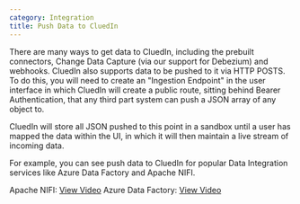 ```yaml
---
category: Integration
title: Push Data to CluedIn
---
```


There are many ways to get data to CluedIn, including the prebuilt connectors, Change Data Capture (via our support for Debezium) and webhooks. CluedIn also supports data to be pushed to it via HTTP POSTS. To do this, you will need to create an "Ingestion Endpoint" in the user interface in which CluedIn will create a public route, sitting behind Bearer Authentication, that any third part system can push a JSON array of any object to. 

CluedIn will store all JSON pushed to this point in a sandbox until a user has mapped the data within the UI, in which it will then maintain a live stream of incoming data. 

For example, you can see push data to CluedIn for popular Data Integration services like Azure Data Factory and Apache NIFI. 

Apache NIFI: [View Video](https://www.cluedin.com/version.3.2)
Azure Data Factory: [View Video](https://vimeo.com/521322930/70deff99bd)